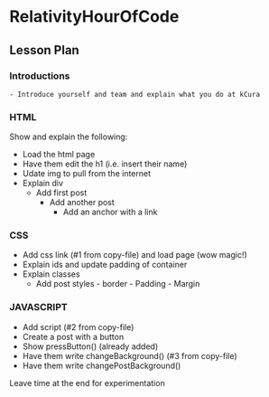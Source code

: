 # RelativityHourOfCode

## Lesson Plan
### Introductions
	- Introduce yourself and team and explain what you do at kCura

### HTML
Show and explain the following:
- Load the html page
- Have them edit the h1 (i.e. insert their name)
- Udate img to pull from the internet
- Explain div
  - Add first post
	- Add another post
	  - Add an anchor with a link

### CSS
- Add css link (#1 from copy-file) and load page (wow magic!)
- Explain ids and update padding of container
- Explain classes
  - Add post styles
			- border
			- Padding
			- Margin

### JAVASCRIPT
- Add script (#2 from copy-file)
- Create a post with a button
- Show pressButton() (already added)
- Have them write changeBackground() (#3 from copy-file)
- Have them write changePostBackground()

Leave time at the end for experimentation
